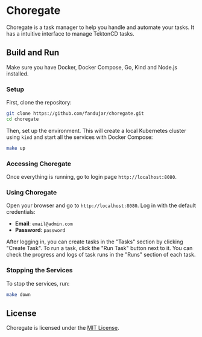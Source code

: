 # Choregate

Choregate is a task manager to help you handle and automate your tasks. It has a intuitive interface to manage TektonCD tasks.

## Build and Run

Make sure you have Docker, Docker Compose, Go, Kind and Node.js installed.

### Setup

First, clone the repository:

```sh
git clone https://github.com/fandujar/choregate.git
cd choregate
```

Then, set up the environment. This will create a local Kubernetes cluster using `kind` and start all the services with Docker Compose:

```sh
make up
```

### Accessing Choregate

Once everything is running, go to login page `http://localhost:8080`.

### Using Choregate

Open your browser and go to `http://localhost:8080`. Log in with the default credentials:

- **Email**: `email@admin.com`
- **Password**: `password`

After logging in, you can create tasks in the "Tasks" section by clicking "Create Task". To run a task, click the "Run Task" button next to it. You can check the progress and logs of task runs in the "Runs" section of each task.

### Stopping the Services

To stop the services, run:

```sh
make down
```

## License

Choregate is licensed under the [MIT License](LICENSE).
